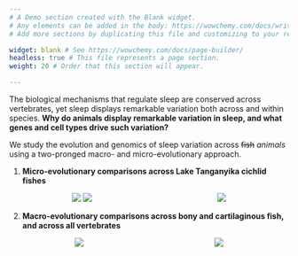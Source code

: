 ```yaml
---
# A Demo section created with the Blank widget.
# Any elements can be added in the body: https://wowchemy.com/docs/writing-markdown-latex/
# Add more sections by duplicating this file and customizing to your requirements.

widget: blank # See https://wowchemy.com/docs/page-builder/
headless: true # This file represents a page section.
weight: 20 # Order that this section will appear.

---
```

The biological mechanisms that regulate sleep are conserved across vertebrates, yet sleep displays remarkable variation both across and within species. **Why do animals display remarkable variation in sleep, and what genes and cell types drive such variation?**

We study the evolution and genomics of sleep variation across ~~fish~~ *_animals_* using a two-pronged macro- and micro-evolutionary approach.

1) **Micro-evolutionary comparisons across Lake Tanganyika cichlid fishes**

<div id="banner" style="overflow: hidden; display: flex; justify-content:space-around;">
        <div class="" style="max-width: 33%; max-height: 33%;">
            <img src ="https://upload.wikimedia.org/wikipedia/commons/1/17/African_Great_Lakes.svg">
            <img src ="https://upload.wikimedia.org/wikipedia/commons/9/96/Envisat_sees_Lake_Tanganyika_ESA219901.jpg">
        </div>

  <div class="" style="max-width: 80%; max-height: 80%;">
            <img src ="media/lt_phylo.jpg">
        </div>
    </div>

2) **Macro-evolutionary comparisons across bony and cartilaginous fish, and across all vertebrates**

<div id="banner" style="overflow: hidden; display: flex; justify-content:space-around;">
        <div class="" style="max-width: 35%; max-height: 35%;">
            <img src ="https://upload.wikimedia.org/wikipedia/commons/thumb/f/f3/Adolphe_Millot_poissons-pour_tous.jpg/788px-Adolphe_Millot_poissons-pour_tous.jpg?20140930204150">
        </div>

  <div class="" style="max-width: 35%; max-height: 35%;">
            <img src ="https://upload.wikimedia.org/wikipedia/commons/8/8a/Adolphe_Millot_poissons_A.jpg">
        </div>
    </div>